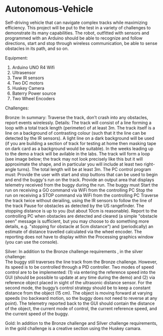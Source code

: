 # Autonomous-Vehicle
Self-driving vehicle that can navigate complex tracks while maximizing efficiency. This project will be put to the test in a variety of challenges to demonstrate its many capabilities. The robot, outfitted with sensors and programmed with an Arduino should be able to recognize and follow directions, start and stop through wireless communication, be able to sense obstacles in its path, and so on.

Equipment:
1. Arduino UNO R4 Wifi
2. Ultrasensor
3. Tww IR sensors
4. Two DC motors
5. Huskey Camera
6. Baterry Power source
7. Two Wheel Encoders

Challenges:

Bronze:
In summary: Traverse the track, don’t crash into any obstacles, report events wirelessly.​
Details:
The track will consist of a line forming a loop with a total track length (perimeter) of at least 3m. 
The track itself is a line on a background of contrasting colour (such that it the line can be detected by the IR sensors). A light line on a dark background will be used (if you are building a section of track for testing at home then masking tape on dark card as a background would be suitable). In the weeks leading up to the demo a track will be avilable in the labs.
The track will form a loop (see image below; the track may not look precisely like this but it will approximate the shape, and in particular you will include at least two right-angle turns). The total length will be at least 3m.
The PC control program must:
Provide the user with start and stop buttons that can be used to begin and end the buggy's run on the track.
Provide an output area that displays telemetry received from the buggy during the run. 
The buggy must
Start the run on receiving a GO command via WiFi  from the controlling PC
Stop the run on receiving a STOP command via WiFi from the controlling PC
Traverse the track twice without derailing, using the IR sensors to follow the line of the track
Pause for obstacles as detected by the US rangefinder. The stopping distance is up to you (but about 10cm is reasonable).
Report to the controlling PC when obstacles are detected and cleared (a simple "obstacle seen" message is sufficient, but you may choose to do something more details, e.g. "stopping for obstacle at 5cm distance") and (periodically) an estimate of distance travelled calculated via the wheel encoder. The reporting does not have to display within the Processing graphics window (you can use the console).

Silver:
In addition to the Bronze challenge requirements , in the silver challenge:  
The buggy still traverses the line track from the Bronze challenge. However, its speed is to be controlled through a PID controller. Two modes of speed control are to be implemented: (1) via entering the reference speed into the GUI (should be possible to update at any time during the demo) and (2) via reference object placed in sight of the ultrasonic distance sensor. For the second mode, the buggy’s control strategy should be to keep a constant distance from the object (15 cm). The object is moving forward at varying speeds (no backward motion, so the buggy does not need to reverse at any point). The telemetry reported back to the GUI should contain the distance of the object, the current mode of control, the current reference speed, and the current speed of the buggy.

Gold:
In addition to the Bronze challenge and Silver challenge requirements, in the gold challenge is a creative section using the Huskey camara.
